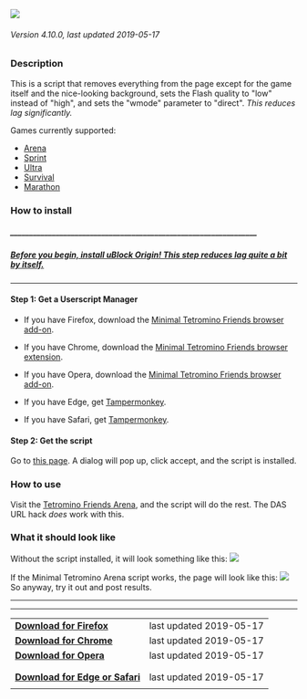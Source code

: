  ![](http://i.imgur.com/1njY7qe.png)
###### Version 4.10.0, last updated 2019-05-17

### Description
This is a script that removes everything from the page except for the game itself and the nice-looking background, sets the Flash quality to "low" instead of "high", and sets the "wmode" parameter to "direct". *This reduces lag significantly.*

Games currently supported:
* [Arena](http://www.tetrisfriends.com/games/Live/game.php)
* [Sprint](http://www.tetrisfriends.com/games/Sprint/game.php)
* [Ultra](http://www.tetrisfriends.com/games/Ultra/game.php)
* [Survival](http://www.tetrisfriends.com/games/Survival/game.php)
* [Marathon](http://www.tetrisfriends.com/games/Marathon/game.php)

### How to install

##### _________________________________________________________________
##### **[Before you begin, install uBlock Origin! This step reduces lag quite a bit by itself.](https://github.com/gorhill/uBlock/#chromium)**
___

#### Step 1: Get a Userscript Manager
* If you have Firefox, download the [Minimal Tetromino Friends browser add-on](https://addons.mozilla.org/firefox/addon/mtf/).

* If you have Chrome, download the [Minimal Tetromino Friends browser extension](https://chrome.google.com/webstore/detail/minimal-tetromino-friends/jmcfgfebjmfodjnmgicmkpkbpbfelhki).

* If you have Opera, download the [Minimal Tetromino Friends browser add-on](https://addons.opera.com/extensions/details/minimal-tetromino-friends/).

* If you have Edge, get [Tampermonkey](https://www.microsoft.com/store/apps/9NBLGGH5162S).

* If you have Safari, get [Tampermonkey](https://safari.tampermonkey.net/tampermonkey.safariextz).

#### Step 2: Get the script
Go to [this page](https://raw.githubusercontent.com/TSTman/mtf/4.10.0/mtf.user.js). A dialog will pop up, click accept, and the script is installed.

### How to use

Visit the [Tetromino Friends Arena](http://www.tetrisfriends.com/games/Live/game.php), and the script will do the rest. The DAS URL hack *does* work with this.

### What it should look like
Without the script installed, it will look something like this:
![](http://i.imgur.com/08BJLH4.png)

If the Minimal Tetromino Arena script works, the page will look like this:
![](http://i.imgur.com/RL8nTBB.png)
So anyway, try it out and post results.

---
---
|||
--- | ---:
**[Download for Firefox](https://addons.mozilla.org/firefox/addon/mtf/)** | last updated 2019-05-17 |
**[Download for Chrome](https://chrome.google.com/webstore/detail/minimal-tetromino-friends/jmcfgfebjmfodjnmgicmkpkbpbfelhki)** | last updated 2019-05-17 |
**[Download for Opera](https://addons.opera.com/en/extensions/details/minimal-tetromino-friends/)** | last updated 2019-05-17 |
|||
|||
**[Download for Edge or Safari](https://raw.githubusercontent.com/TSTman/mtf/4.10.0/mtf.user.js)** | last updated 2019-05-17 |
|||size=1]last updated 2019-05-17[/size]
